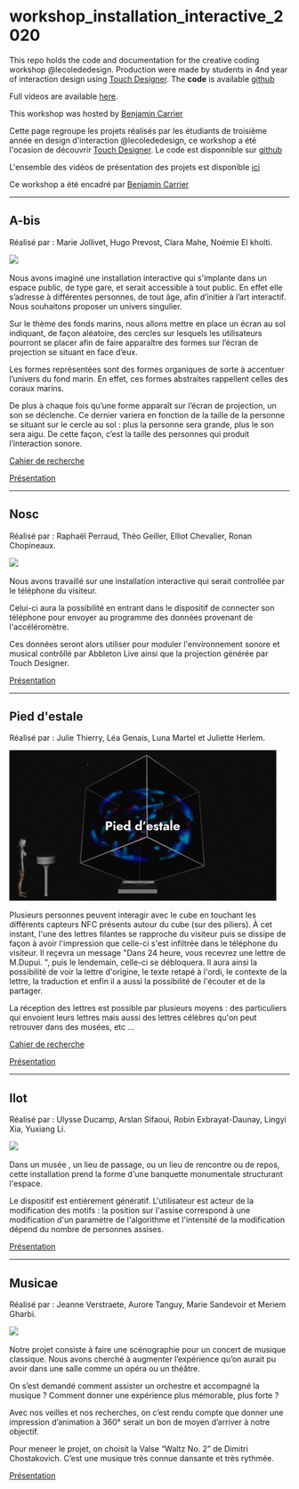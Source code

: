 # workshop_installation_interactive_2020
This repo holds the code and documentation for the creative coding workshop @lecolededesign. Production were made by students in 4nd year of interaction design using [Touch Designer](https://derivative.ca/). The **code** is available [github](https://github.com/AtelierNum/workshop_installation_interactive_2020)

Full videos are available [here](https://github.com/AtelierNum/workshop_installation_interactive/releases/tag/1.0).

This workshop was hosted by [Benjamin Carrier](https://www.instagram.com/benjarier/)


Cette page regroupe les projets réalisés par les étudiants de troisième année en design d'interaction @lecolededesign, ce workshop a été l'ocasion de découvrir [Touch Designer](https://derivative.ca/). Le code est disponnible sur [github](https://github.com/AtelierNum/workshop_code_creatif_1920)


L'ensemble des vidéos de présentation des projets est disponible [ici](https://github.com/AtelierNum/workshop_installation_interactive/releases/tag/1.0)

Ce workshop a été encadré par [Benjamin Carrier](https://www.instagram.com/benjarier/)

---
## A-bis

Réalisé par : Marie Jollivet, Hugo Prevost, Clara Mahe, Noémie El kholti.

![](A-bis/A-bis.gif)

Nous avons imaginé une installation interactive qui s'implante dans un espace public, de type gare, et serait accessible à tout public. En effet elle s’adresse à différentes personnes, de tout âge, afin d’initier à l’art interactif. Nous souhaitons proposer un univers singulier.

Sur le thème des fonds marins, nous allons mettre en place un écran au sol indiquant, de façon aléatoire, des cercles sur lesquels les utilisateurs pourront se placer afin de faire apparaître des formes sur l’écran de projection se situant en face d’eux.

Les formes représentées sont des formes organiques de sorte à accentuer l’univers du fond marin. En effet, ces formes abstraites rappellent celles des coraux marins.

De plus à chaque fois qu’une forme apparaît sur l’écran de projection, un son se déclenche. Ce dernier variera en fonction de la taille de la personne se situant sur le cercle au sol : plus la personne sera grande, plus le son sera aigu. De cette façon, c’est la taille des personnes qui produit l’interaction sonore.

[Cahier de recherche](https://github.com/AtelierNum/workshop_installation_interactive_2020/blob/master/A-bis/documentation.pdf)

[Présentation](https://github.com/AtelierNum/workshop_installation_interactive_2020/blob/master/A-bis/presentation.pdf)

---
## Nosc

Réalisé par : Raphaël Perraud, Théo Geiller, Elliot Chevalier, Ronan Chopineaux.

![](Nosc/nosc.gif)

Nous avons travaillé sur une installation interactive qui serait controllée par le téléphone du visiteur.

Celui-ci aura la possibilité en entrant dans le dispositif de connecter son téléphone pour envoyer au programme des données provenant de l'accéléromètre. 

Ces données seront alors utiliser pour moduler l'environnement sonore et musical contrôllé par Abbleton Live ainsi que la projection générée par Touch Designer.


[Présentation](https://github.com/AtelierNum/workshop_installation_interactive_2020/blob/master/Nosc/presentation.pdf)


---
## Pied d'estale

Réalisé par : Julie Thierry, Léa Genais, Luna Martel et Juliette Herlem.

![](Pied_d_estale/pied_d_estale.gif)

Plusieurs personnes peuvent interagir avec le cube en touchant les différents capteurs NFC présents autour du cube (sur des piliers). À cet instant, l'une des lettres filantes se rapproche du visiteur puis se dissipe de façon à avoir l'impression que celle-ci s'est infiltrée dans le téléphone du visiteur. Il reçevra un message "Dans 24 heure, vous recevrez une lettre de M.Dupui. ", puis le lendemain, celle-ci se débloquera. Il aura ainsi la possibilité de voir la lettre d'origine, le texte retapé à l'ordi, le contexte de la lettre, la traduction et enfin il a aussi la possibilité de l'écouter et de la partager.


La réception des lettres est possible par plusieurs moyens : des particuliers qui envoient leurs lettres mais aussi des lettres célèbres qu'on peut retrouver dans des musées, etc …


[Cahier de recherche](https://github.com/AtelierNum/workshop_installation_interactive_2020/blob/master/Pied_d_estale/documentation.pdf)

[Présentation](https://github.com/AtelierNum/workshop_installation_interactive_2020/blob/master/Pied_d_estale/presentation.pdf)

---
## Ilot

Réalisé par : Ulysse Ducamp, Arslan Sifaoui, Robin Exbrayat-Daunay, Lingyi Xia, Yuxiang Li. 

![](Ilot/ilot.gif)

Dans un musée , un lieu de passage, ou un lieu de rencontre ou de repos, cette installation prend la forme d'une banquette monumentale structurant l'espace.

Le dispositif est entièrement génératif. L'utilisateur est acteur de la modification des motifs : la position sur l'assise correspond à une modification d'un paramètre de l'algorithme et l'intensité de la modification dépend du nombre de personnes assises.

[Présentation](https://github.com/AtelierNum/workshop_installation_interactive_2020/blob/master/Ilot/presentation.pdf)

---
## Musicae

Réalisé par : Jeanne Verstraete, Aurore Tanguy, Marie Sandevoir et Meriem Gharbi.

![](Musicae/musicae.gif)

Notre projet consiste à faire une scénographie pour un concert de musique classique. Nous avons cherché à augmenter l’expérience qu’on aurait pu avoir dans une salle comme un opéra ou un théâtre.

On s’est demandé comment assister un orchestre et accompagné la musique ? Comment donner une expérience plus mémorable, plus forte ?

Avec nos veilles et nos recherches, on c’est rendu compte que donner une impression d’animation à 360° serait un bon de moyen d’arriver à notre objectif.

Pour meneer le projet, on choisit la Valse “Waltz No. 2” de Dimitri Chostakovich. C’est une musique très connue dansante et très rythmée.

[Présentation](https://github.com/AtelierNum/workshop_installation_interactive_2020/blob/master/Ilot/presentation.pdf)






